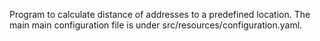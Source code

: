 Program to calculate distance of addresses to a predefined location. The main
main configuration file is under src/resources/configuration.yaml.
